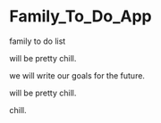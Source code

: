 # Family_To_Do_App

family to do list 

will be pretty chill.

we will write our goals for the future.

will be pretty chill.

chill.

